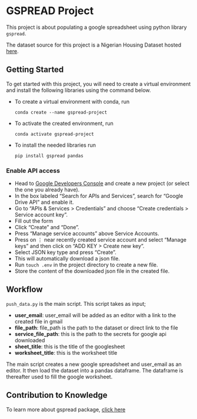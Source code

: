 # GSPREAD Project

This project is about populating a google spreadsheet using python library `gspread`.

The dataset source for this project is a Nigerian Housing Dataset hosted [here](https://github.com/GbotemiB/MLOps_zoomcamp/raw/main/data/Housing_dataset_train.csv). 

## Getting Started
To get started with this project,
you will need to create a virtual environment and install the following libraries using the command below.

- To create a virtual environment with conda, run 
    ```
    conda create --name gspread-project
    ```
- To activate the created environment, run 
    ```
    conda activate gspread-project
    ```
- To install the needed libraries run 
    ```
    pip install gspread pandas
    ```

### Enable API access

- Head to [Google Developers Console](https://console.developers.google.com/) and create a new project (or select the one you already have).
- In the box labeled “Search for APIs and Services”, search for “Google Drive API” and enable it.
- Go to “APIs & Services > Credentials” and choose “Create credentials > Service account key”.
- Fill out the form
- Click “Create” and “Done”.
- Press “Manage service accounts” above Service Accounts.
- Press on ⋮ near recently created service account and select “Manage keys” and then click on “ADD KEY > Create new key”.
- Select JSON key type and press “Create”.
- This will automatically download a json file. 
- Run `touch .env` in the project directory to create a new file. 
- Store the content of the downloaded json file in the created file.


## Workflow

`push_data.py` is the main script. This script takes as input;
- **user_email**: user_email will be added as an editor with a link to the created file in gmail
- **file_path**: file_path is the path to the dataset or direct link to the file
- **service_file_path**: this is the path to the secrets for google api downloaded
- **sheet_title**: this is the title of the googlesheet
- **worksheet_title**: this is the worksheet title

The main script creates a new google spreadsheet and user_email as an editor. It then load the dataset into a pandas dataframe. The dataframe is thereafter used to fill the google worksheet.

## Contribution to Knowledge
To learn more about gspread package, [click here](https://docs.gspread.org/en/v5.10.0/index.html)